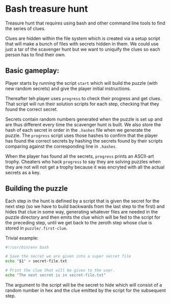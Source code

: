 # Bash treasure hunt

Treasure hunt that requires using bash and other command line tools to find the
series of clues.

Clues are hidden within the file system which is created via a setup script that
will make a bunch of files with secrets hidden in them. We could use just a tar
of the scavenger hunt but we want to uniquify the clues so each person has to
find their own.

## Basic gameplay:

Player starts by running the script `start` which will build the puzzle (with
new random secrets) and give the player initial instructions.

Thereafter teh player uses `progress` to check their progress and get clues.
That script will run their solution scripts for each step, checking that they
found the correct secret.

Secrets contain random numbers generated when the puzzle is set up and are thus
different every time the scavenger hunt is built. We also store the hash of each
secret in order in the `.hashes` file when we generate the puzzle. The
`progress` script uses those hashes to confirm that the player has found the
correct secrets by hashing the secrets found by their scripts comparing against
the corresponding line in `.hashes`.

When the player has found all the secrets, `progress` prints an ASCII-art
trophy. Cheaters who hack `progress` to say they are solving puzzles when they
are not will not get a trophy because it was encryted with all the actual
secrets as a key.

## Building the puzzle

Each step in the hunt is defined by a script that is given the secret for the
next step (so we have to build backwards from the last step to the first) and
hides that clue in some way, generating whatever files are needed in the puzzle
directory and then emits the clue which will be fed to the script for the
preceding step, until we get back to the zeroth step whose clue is stored in
`puzzle/.first-clue`.

Trivial example:

```bash
#!/usr/bin/env bash

# Save the secret we are given into a super secret file
echo "$1" > secret-file.txt

# Print the clue that will be given to the user.
echo "The next secret is in secret-file.txt"
```

The argument to the script will be the secret to hide which will consist of a
random number in hex and the clue emitted by the script for the subsequent step.
